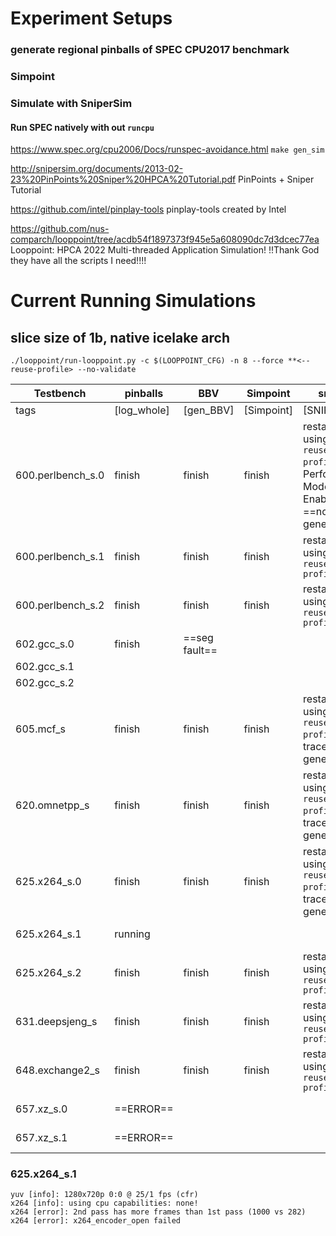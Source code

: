 # Experiment Setups
### generate regional pinballs of SPEC CPU2017 benchmark 

### Simpoint

### Simulate with SniperSim
#### Run SPEC natively with out `runcpu`
https://www.spec.org/cpu2006/Docs/runspec-avoidance.html
`make gen_sim`

http://snipersim.org/documents/2013-02-23%20PinPoints%20Sniper%20HPCA%20Tutorial.pdf
PinPoints + Sniper Tutorial

https://github.com/intel/pinplay-tools
pinplay-tools created by Intel


https://github.com/nus-comparch/looppoint/tree/acdb54f1897373f945e5a608090dc7d3dcec77ea
Looppoint: HPCA 2022 Multi-threaded Application Simulation! !!Thank God they have all the scripts I need!!!! 

# Current Running Simulations
## slice size of 1b, native icelake arch
```
./looppoint/run-looppoint.py -c $(LOOPPOINT_CFG) -n 8 --force **<--reuse-profile> --no-validate
```
|   Testbench           |   pinballs    |   BBV         |   Simpoint    |   sniper      | comments |
|-----------------------|---------------|---------------|---------------|---------------|----------|
|   tags                |   [log_whole] |   [gen_BBV]   |  [Simpoint]   |   [SNIPER]    |
|   600.perlbench_s.0   |   finish      |   finish      |   finish      |   restarted using `--reuse-profile`, w Performance Model Enabled ==no trace generated== |
|   600.perlbench_s.1   |   finish      |   finish      |   finish      |   restarted using `--reuse-profile`   |
|   600.perlbench_s.2   |   finish      |   finish      |   finish      |   restarted using `--reuse-profile`   |
|   602.gcc_s.0         |   finish      |   ==seg fault==   |               |               |
|   602.gcc_s.1         |   
|   602.gcc_s.2         |
|   605.mcf_s           |   finish      |   finish      |   finish      |   restarted using `--reuse-profile`, trace generated |
|   620.omnetpp_s       |   finish      |   finish      |   finish      |   restarted using `--reuse-profile`, trace generated |
|   625.x264_s.0        |   finish      |   finish      |   finish      |   restarted using `--reuse-profile`, trace generated
|   625.x264_s.1        |   running     |               |               |                                       |*native run successful*
|   625.x264_s.2        |   finish      |   finish      |   finish      |   restarted using `--reuse-profile`   |
|   631.deepsjeng_s     |   finish      |   finish      |       finish  |   restarted using `--reuse-profile`   |
|   648.exchange2_s     |   finish      |   finish      |       finish  |   restarted using `--reuse-profile`   |
|   657.xz_s.0          |   ==ERROR==   |               |               |                                       |*native run successful* 
|   657.xz_s.1          |   ==ERROR==     |               |               |                                       |*native run successful* 


### 625.x264_s.1
```
yuv [info]: 1280x720p 0:0 @ 25/1 fps (cfr)
x264 [info]: using cpu capabilities: none!
x264 [error]: 2nd pass has more frames than 1st pass (1000 vs 282)
x264 [error]: x264_encoder_open failed
```